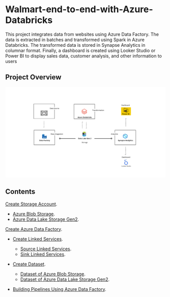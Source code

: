 # Walmart-end-to-end-with-Azure-Databricks
This project integrates data from websites using Azure Data Factory. The data is extracted in batches and transformed using Spark in Azure Databricks. The transformed data is stored in Synapse Analytics in columnar format. Finally, a dashboard is created using Looker Studio or Power BI to display sales data, customer analysis, and other information to users
## Project Overview
![0](/images/0.png)

## Contents 
[Create Storage Account](sections/01-cloud-sql-for-mysql-database.md).<br>
- [Azure Blob Storage](sections/01-cloud-sql-for-mysql-database.md#Hosting-MySQL-on-Cloud-SQL).<br>
- [Azure Data Lake Storage Gen2](sections/01-cloud-sql-for-mysql-database.md#Hosting-MySQL-on-Cloud-SQL).<br>

[Create Azure Data Factory](sections/01-cloud-sql-for-mysql-database.md).<br>
- [Create Linked Services](sections/01-cloud-sql-for-mysql-database.md).<br>
  - [Source Linked Services](sections/01-cloud-sql-for-mysql-database.md#Hosting-MySQL-on-Cloud-SQL).<br>
  - [Sink Linked Services](sections/01-cloud-sql-for-mysql-database.md#Hosting-MySQL-on-Cloud-SQL).<br>

- [Create Dataset](sections/01-cloud-sql-for-mysql-database.md).<br>
  - [Dataset of Azure Blob Storage](sections/01-cloud-sql-for-mysql-database.md#Hosting-MySQL-on-Cloud-SQL).<br>
  - [Dataset of Azure Data Lake Storage Gen2](sections/01-cloud-sql-for-mysql-database.md#Hosting-MySQL-on-Cloud-SQL).<br>

- [Building Pipelines Using Azure Data Factory](sections/01-cloud-sql-for-mysql-database.md).<br>
